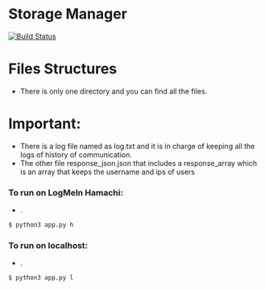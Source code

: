 # Storage Manager


[![Build Status](https://travis-ci.org/joemccann/dillinger.svg?branch=master)](https://travis-ci.org/joemccann/dillinger)


# Files Structures

  - There is only one directory and you can find all the files.

# Important:
  - There is a log file named as log.txt and it is in charge of keeping all the logs of history of communication.
  - The other file response_json.json that includes a response_array which is an array that keeps the username and ips of users


### To run on LogMeIn Hamachi:
- .
```sh
$ python3 app.py h
```
### To run on localhost:
- .
```sh
$ python3 app.py l
```

